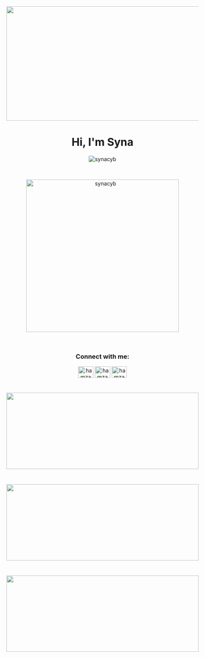   <a href="https://github.com/synacyb" style="width: 100%;">
    <img height="300" align="center" width="150%" src="https://badge.mediaplus.ma/greenbinary/ayadouay"/>
  </a>

<h1 align="center">Hi, I'm Syna</h1>

<p align="center"> <img src="https://komarev.com/ghpvc/?username=synacyb&label=Profile%20views&color=0e75b6&style=flat" alt="synacyb" /> </p>

<br/>

<p align="center"><img height="400px" src="https://c4.wallpaperflare.com/wallpaper/851/501/292/programming-code-minimalism-wallpaper-preview.jpg" alt="synacyb" /></p>
<br/>


<h3 align="center">Connect with me:</h3>
<p align="center">
<a href="https://x.com/synacyb" target="blank"><img align="center" src="https://pbs.twimg.com/profile_images/1683366300054069248/67v23AEj_400x400.jpg" alt="hamza wahmane" height="30" width="40" /></a>
<a href="https://www.facebook.com/profile.php?id=100008421278534" target="blank"><img align="center" src="https://raw.githubusercontent.com/rahuldkjain/github-profile-readme-generator/master/src/images/icons/Social/facebook.svg" alt="hamza wahmane" height="30" width="40" /></a>
<a href="https://www.instagram.com/wahmane.hamza" target="blank"><img align="center" src="https://raw.githubusercontent.com/rahuldkjain/github-profile-readme-generator/master/src/images/icons/Social/instagram.svg" alt="hamza wahmane" height="30" width="40" /></a>
</p>

<h1></h1>
<a href="https://github.com/synacyb" width="100%">
  <img height=200 align="center" width="100%" src="https://github-readme-stats.vercel.app/api?username=synacyb&show_icons=true&card_width=500&theme=tokyonight" />
</a>
<h1></h1>
<a href="https://github.com/synacyb" align="center" width="100%">
  <img height=200 align="center" width="100%" src="https://github-readme-streak-stats.herokuapp.com/?user=synacyb&show_icons=true&card_width=500&theme=tokyonight" />
</a>
<h1></h1>
<a href="https://github.com/synacyb" width="100%">
  <img height=200 align="center" width="100%" src="https://github-readme-stats.vercel.app/api/top-langs?username=synacyb&layout=compact&langs_count=20&card_width=550&theme=tokyonight" />
</a>
